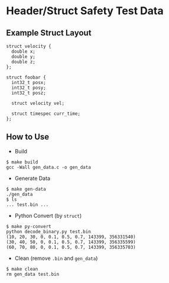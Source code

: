Header/Struct Safety Test Data
==============================

## Example Struct Layout

```
struct velocity {
  double x;
  double y;
  double z;
};

struct foobar {
  int32_t posx;
  int32_t posy;
  int32_t posz;

  struct velocity vel;

  struct timespec curr_time;
};
```

## How to Use

* Build

```
$ make build
gcc -Wall gen_data.c -o gen_data
```

* Generate Data

```
$ make gen-data
./gen_data
$ ls
... test.bin ...
```

* Python Convert (by `struct`)

```
$ make py-convert
python decode_binary.py test.bin
(10, 20, 30, 0, 0.1, 0.5, 0.7, 143399, 356331540)
(30, 40, 50, 0, 0.1, 0.5, 0.7, 143399, 356335599)
(60, 70, 80, 0, 0.1, 0.5, 0.7, 143399, 356335703)
```

* Clean (remove `.bin` and `gen_data`)

```
$ make clean
rm gen_data test.bin
```
